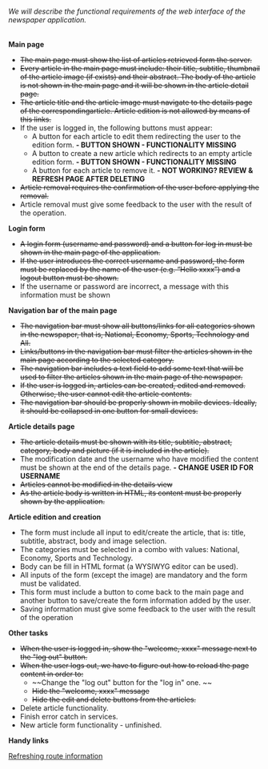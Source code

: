 ###### We will describe the functional requirements of the web interface of the newspaper application.
**Main page**
- ~~The main page must show the list of articles retrieved form the server.~~
- ~~Every article in the main page must include: their title, subtitle, thumbnail of the article image (if exists) and their abstract. The body of the article is not shown in the main page and it will be shown in the article detail page.~~
- ~~The article title and the article image must navigate to the details page of the correspondingarticle. Article edition is not allowed by means of this links.~~
- If the user is logged in, the following buttons must appear:
  - A button for each article to edit them redirecting the user to the edition form. **- BUTTON SHOWN - FUNCTIONALITY MISSING**
  - A button to create a new article which redirects to an empty article edition form. **- BUTTON SHOWN - FUNCTIONALITY MISSING**
  - A button for each article to remove it. **- NOT WORKING? REVIEW & REFRESH PAGE AFTER DELETING**
- ~~Article removal requires the confirmation of the user before applying the removal.~~
- Article removal must give some feedback to the user with the result of the operation.


**Login form**
- ~~A login form (username and password) and a button for log in must be shown in the main page of the application.~~
- ~~If the user introduces the correct username and password, the form must be replaced by the name of the user (e.g. “Hello xxxx”) and a logout button must be shown.~~
- If the username or password are incorrect, a message with this information must be shown


**Navigation bar of the main page**
- ~~The navigation bar must show all buttons/links for all categories shown in the newspaper, that is, National, Economy, Sports, Technology and All.~~
- ~~Links/buttons in the navigation bar must filter the articles shown in the main page according to the selected category.~~
- ~~The navigation bar includes a text field to add some text that will be used to filter the articles shown in the main page of the newspaper.~~
- ~~If the user is logged in, articles can be created, edited and removed. Otherwise, the user cannot edit the article contents.~~
- ~~The navigation bar should be properly shown in mobile devices. Ideally, it should be collapsed in one button for small devices.~~


**Article details page**
- ~~The article details must be shown with its title, subtitle, abstract, category, body and picture (if it is included in the article).~~
- The modification date and the username who have modified the content must be shown at the end of the details page. **- CHANGE USER ID FOR USERNAME**
- ~~Articles cannot be modified in the details view~~
- ~~As the article body is written in HTML, its content must be properly shown by the application.~~


**Article edition and creation**
- The form must include all input to edit/create the article, that is: title, subtitle, abstract, body and image selection.
- The categories must be selected in a combo with values: National, Economy, Sports and Technology.
- Body can be fill in HTML format (a WYSIWYG editor can be used).
- All inputs of the form (except the image) are mandatory and the form must be validated.
- This form must include a button to come back to the main page and another button to save/create the form information added by the user.
- Saving information must give some feedback to the user with the result of the operation


**Other tasks**
- ~~When the user is logged in, show the "welcome, xxxx" message next to the "log out" button.~~
- ~~When the user logs out, we have to figure out how to reload the page content in order to:~~
  - ~~Change the "log out" button for the "log in" one. ~~
  - ~~Hide the "welcome, xxxx" message~~
  - ~~Hide the edit and delete buttons from the articles.~~
- Delete article functionality.
- Finish error catch in services.
- New article form functionality - unfinished.


**Handy links**

[Refreshing route information](https://medium.com/angular-in-depth/refresh-current-route-in-angular-512a19d58f6e)

